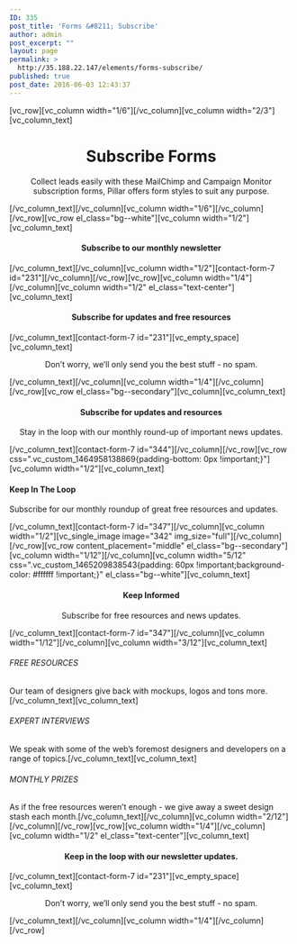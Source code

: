 ```yaml
---
ID: 335
post_title: 'Forms &#8211; Subscribe'
author: admin
post_excerpt: ""
layout: page
permalink: >
  http://35.188.22.147/elements/forms-subscribe/
published: true
post_date: 2016-06-03 12:43:37
---
```

[vc_row][vc_column width="1/6"][/vc_column][vc_column width="2/3"][vc_column_text]
<h1 style="text-align: center;">Subscribe Forms</h1>
<p class="lead" style="text-align: center;">Collect leads easily with these MailChimp and Campaign Monitor subscription forms, Pillar offers form styles to suit any purpose.</p>
[/vc_column_text][/vc_column][vc_column width="1/6"][/vc_column][/vc_row][vc_row el_class="bg--white"][vc_column width="1/2"][vc_column_text]
<h4 style="text-align: center;">Subscribe to our monthly newsletter</h4>
[/vc_column_text][/vc_column][vc_column width="1/2"][contact-form-7 id="231"][/vc_column][/vc_row][vc_row][vc_column width="1/4"][/vc_column][vc_column width="1/2" el_class="text-center"][vc_column_text]
<h4 style="text-align: center;">Subscribe for updates and free resources</h4>
[/vc_column_text][contact-form-7 id="231"][vc_empty_space][vc_column_text]
<p style="text-align: center;">Don’t worry, we’ll only send you the best stuff - no spam.</p>
[/vc_column_text][/vc_column][vc_column width="1/4"][/vc_column][/vc_row][vc_row el_class="bg--secondary"][vc_column][vc_column_text]
<h4 style="text-align: center;">Subscribe for updates and resources</h4>
<p class="lead" style="text-align: center;">Stay in the loop with our monthly round-up of important news updates.</p>
[/vc_column_text][contact-form-7 id="344"][/vc_column][/vc_row][vc_row css=".vc_custom_1464958138869{padding-bottom: 0px !important;}"][vc_column width="1/2"][vc_column_text]
<h4>Keep In The Loop</h4>
<p class="lead">Subscribe for our monthly roundup of great free resources and updates.</p>
[/vc_column_text][contact-form-7 id="347"][/vc_column][vc_column width="1/2"][vc_single_image image="342" img_size="full"][/vc_column][/vc_row][vc_row content_placement="middle" el_class="bg--secondary"][vc_column width="1/12"][/vc_column][vc_column width="5/12" css=".vc_custom_1465209838543{padding: 60px !important;background-color: #ffffff !important;}" el_class="bg--white"][vc_column_text]
<h4 style="text-align: center;">Keep Informed</h4>
<p class="lead" style="text-align: center;">Subscribe for free resources and news updates.</p>
[/vc_column_text][contact-form-7 id="347"][/vc_column][vc_column width="1/12"][/vc_column][vc_column width="3/12"][vc_column_text]
<h6>FREE RESOURCES</h6>
Our team of designers give back with mockups, logos and tons more.[/vc_column_text][vc_column_text]
<h6>EXPERT INTERVIEWS</h6>
We speak with some of the web’s foremost designers and developers on a range of topics.[/vc_column_text][vc_column_text]
<h6>MONTHLY PRIZES</h6>
As if the free resources weren’t enough - we give away a sweet design stash each month.[/vc_column_text][/vc_column][vc_column width="2/12"][/vc_column][/vc_row][vc_row][vc_column width="1/4"][/vc_column][vc_column width="1/2" el_class="text-center"][vc_column_text]
<h4 style="text-align: center;">Keep in the loop with our newsletter updates.</h4>
[/vc_column_text][contact-form-7 id="231"][vc_empty_space][vc_column_text]
<p style="text-align: center;">Don’t worry, we’ll only send you the best stuff - no spam.</p>
[/vc_column_text][/vc_column][vc_column width="1/4"][/vc_column][/vc_row]